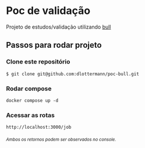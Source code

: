 # Poc de validação
Projeto de estudos/validação utilizando [bull]([https://github.com/agenda/agenda](https://github.com/OptimalBits/bull))

## Passos para rodar projeto

### Clone este repositório
`
$ git clone git@github.com:dlottermann/poc-bull.git
`
### Rodar compose 
``
docker compose up -d
``
### Acessar as rotas
`http://localhost:3000/job`



###### <sup> Ambos os retornos podem ser observados no console.</sup>
